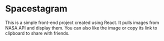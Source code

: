 # Spacestagram

This is a simple front-end project created using React. It pulls images from NASA API and display them. You can also like the image or copy its link to clipboard to share with friends.

